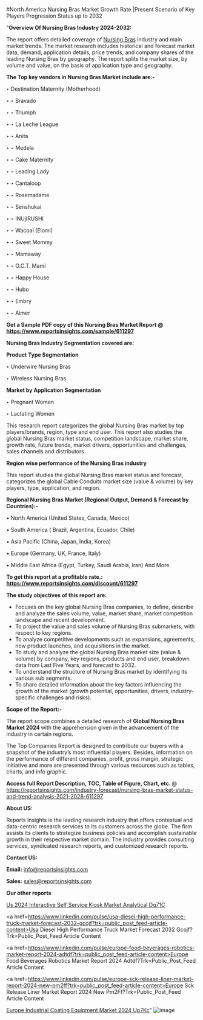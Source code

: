 #North America Nursing Bras Market Growth Rate |Present Scenario of Key Players Progression Status up to 2032

"<strong>Overview Of Nursing Bras Industry 2024-2032:</strong>

The report offers detailed coverage of <a href=https://www.reportsinsights.com/sample/611297>Nursing Bras</a> industry and main market trends. The market research includes historical and forecast market data, demand, application details, price trends, and company shares of the leading Nursing Bras by geography. The report splits the market size, by volume and value, on the basis of application type and geography.

<strong>The Top key vendors in Nursing Bras Market include are:- </strong>

‣ Destination Maternity (Motherhood)

‣ 
‣ Bravado

‣ 
‣ Triumph

‣ 
‣ La Leche League

‣ 
‣ Anita

‣ 
‣ Medela

‣ 
‣ Cake Maternity

‣ 
‣ Leading Lady

‣ 
‣ Cantaloop

‣ 
‣ Rosemadame

‣ 
‣ Senshukai

‣ 
‣ INUjIRUSHI

‣ 
‣ Wacoal (Elomi)

‣ 
‣ Sweet Mommy

‣ 
‣ Mamaway

‣ 
‣ O.C.T. Mami

‣ 
‣ Happy House

‣ 
‣ Hubo

‣ 
‣ Embry

‣ 
‣ Aimer

<strong>Get a Sample PDF copy of this Nursing Bras Market Report </strong><strong>@ <a href=https://www.reportsinsights.com/sample/611297 style=color:#0000ff;>https://www.reportsinsights.com/sample/611297</a> </strong>

<strong>Nursing Bras Industry Segmentation covered are:</strong>

<strong>Product Type Segmentation</strong>

‣    Underwire Nursing Bras

‣ Wireless Nursing Bras

<strong>Market by Application Segmentation</strong>

‣   Pregnant Women

‣ Lactating Women

This research report categorizes the global Nursing Bras market by top players/brands, region, type and end user. This report also studies the global Nursing Bras market status, competition landscape, market share, growth rate, future trends, market drivers, opportunities and challenges, sales channels and distributors.

<strong>Region wise performance of the Nursing Bras industry</strong><strong> </strong>

This report studies the global Nursing Bras market status and forecast, categorizes the global Cable Conduits market size (value &amp; volume) by key players, type, application, and region. 

<strong>Regional Nursing Bras Market (Regional Output, Demand &amp; Forecast by Countries):-</strong>

• North America (United States, Canada, Mexico)

• South America ( Brazil, Argentina, Ecuador, Chile)

• Asia Pacific (China, Japan, India, Korea)

• Europe (Germany, UK, France, Italy)

• Middle East Africa (Egypt, Turkey, Saudi Arabia, Iran) And More.

<strong>To get this report at a profitable rate.: <a href=https://www.reportsinsights.com/discount/611297 style=color:#0000ff;>https://www.reportsinsights.com/discount/611297</a></strong>

<strong>The study objectives of this report are:</strong>
<ul>
  <li>Focuses on the key global Nursing Bras companies, to define, describe and analyze the sales volume, value, market share, market competition landscape and recent development.</li>
  <li>To project the value and sales volume of Nursing Bras submarkets, with respect to key regions.</li>
  <li>To analyze competitive developments such as expansions, agreements, new product launches, and acquisitions in the market.</li>
  <li>To study and analyze the global Nursing Bras market size (value &amp; volume) by company, key regions, products and end user, breakdown data from Last Five Years, and forecast to 2032.</li>
  <li>To understand the structure of Nursing Bras market by identifying its various sub segments.</li>
  <li>To share detailed information about the key factors influencing the growth of the market (growth potential, opportunities, drivers, industry-specific challenges and risks).</li>
</ul>
<strong>Scope of the Report:-</strong><strong> </strong>

The report scope combines a detailed research of <strong>Global Nursing Bras Market 2024 </strong>with the apprehension given in the advancement of the industry in certain regions.

The Top Companies Report is designed to contribute our buyers with a snapshot of the industry’s most influential players. Besides, information on the performance of different companies, profit, gross margin, strategic initiative and more are presented through various resources such as tables, charts, and info graphic.

<strong>Access full Report Description, TOC, Table of Figure, Chart, etc. </strong>@   <a href=https://reportsinsights.com/industry-forecast/nursing-bras-market-status-and-trend-analysis-2021-2028-611297 style=color:#0000ff;>https://reportsinsights.com/industry-forecast/nursing-bras-market-status-and-trend-analysis-2021-2028-611297</a>

<strong>About US:</strong>

Reports Insights is the leading research industry that offers contextual and data-centric research services to its customers across the globe. The firm assists its clients to strategize business policies and accomplish sustainable growth in their respective market domain. The industry provides consulting services, syndicated research reports, and customized research reports.

<strong>Contact US:</strong>

<p class=""""><b>Email:</b> <a href=mailto:info@reportsinsights.com>info@reportsinsights.com</a></p>
<p class=""""><b>Sales:</b> <a href=mailto:sales@reportsinsights.com>sales@reportsinsights.com</a></p>

<strong>Our other reports</strong>

<a href=https://www.linkedin.com/pulse/us-2024-interactive-self-service-kiosk-market-analytical-dq71c/>Us 2024 Interactive Self Service Kiosk Market Analytical Dq71C</a>

<a href=https://www.linkedin.com/pulse/usa-diesel-high-performance-truck-market-forecast-2032-gcojf?trk=public_post_feed-article-content>Usa Diesel High Performance Truck Market Forecast 2032 Gcojf?Trk=Public_Post_Feed Article Content</a>

<a href=https://www.linkedin.com/pulse/europe-food-beverages-robotics-market-report-2024-adtdf?trk=public_post_feed-article-content>Europe Food Beverages Robotics Market Report 2024 Adtdf?Trk=Public_Post_Feed Article Content</a>

<a href=https://www.linkedin.com/pulse/europe-sck-release-liner-market-report-2024-new-pm2ff?trk=public_post_feed-article-content>Europe Sck Release Liner Market Report 2024 New Pm2Ff?Trk=Public_Post_Feed Article Content</a>

<a href=https://www.linkedin.com/pulse/europe-industrial-coating-equipment-market-2024-up7kc/>Europe Industrial Coating Equipment Market 2024 Up7Kc</a>"
![image](https://github.com/aanak123/RIMarketer1/assets/158471119/cd303871-d514-4e03-9394-0253737dfa8e)
